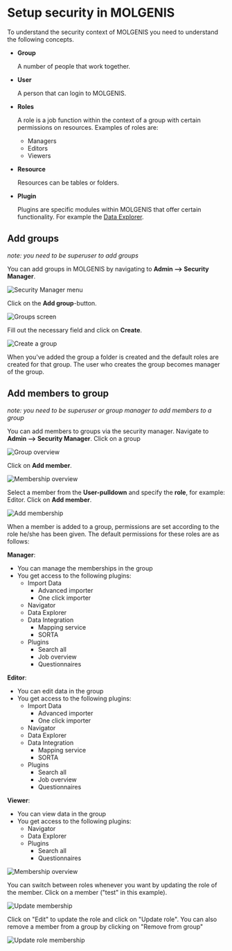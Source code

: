 # Setup security in MOLGENIS
To understand the security context of MOLGENIS you need to understand the following concepts.

* **Group**
  
  A number of people that work together.

* **User**
  
  A person that can login to MOLGENIS.

* **Roles**
  
  A role is a job function within the context of a group with certain permissions on resources. Examples of roles are:
  * Managers
  * Editors
  * Viewers
 
* **Resource**
  
  Resources can be tables or folders.

* **Plugin**
  
  Plugins are specific modules within MOLGENIS that offer certain functionality. For example the [Data Explorer](../finding-data/guide-explore.md).
      
## Add groups
*note: you need to be superuser to add groups*

You can add groups in MOLGENIS by navigating to **Admin --> Security Manager**. 

![Security Manager menu](../../images/security/main_menu_security.png?raw=true, "Security Manager menu")

Click on the **Add group**-button. 

![Groups screen](../../images/security/group_overview_no_groups.png?raw=true, "Groups")

Fill out the necessary field and click on **Create**.

![Create a group](../../images/security/group_creation.png?raw=true, "Create a group")

When you've added the group a folder is created and the default roles are created for that group. The user who creates the group becomes manager of the group.

## Add members to group
*note: you need to be superuser or group manager to add members to a group*

You can add members to groups via the security manager. Navigate to **Admin --> Security Manager**. Click on a group

![Group overview](../../images/security/group_overview.png?raw=true, "Group overview")

Click on **Add member**.

![Membership overview](../../images/security/membership_overview_only_admin.png?raw=true, "Membership overview")

Select a member from the **User-pulldown** and specify the **role**, for example: Editor. Click on **Add member**.

![Add membership](../../images/security/add_membership.png?raw=true, "Add membership")

When a member is added to a group, permissions are set according to the role he/she has been given.
The default permissions for these roles are as follows:

**Manager**:
* You can manage the memberships in the group
* You get access to the following plugins:
  * Import Data
    * Advanced importer
    * One click importer
  * Navigator
  * Data Explorer
  * Data Integration
    * Mapping service
    * SORTA
  * Plugins
    * Search all
    * Job overview
    * Questionnaires
    
**Editor**:
* You can edit data in the group
* You get access to the following plugins:
  * Import Data
    * Advanced importer
    * One click importer
  * Navigator
  * Data Explorer
  * Data Integration
    * Mapping service
    * SORTA
  * Plugins
    * Search all
    * Job overview
    * Questionnaires
    
**Viewer**:
* You can view data in the group
* You get access to the following plugins:
  * Navigator
  * Data Explorer
  * Plugins
    * Search all
    * Questionnaires

![Membership overview](../../images/security/membership_overview.png?raw=true, "Membershio overview")

You can switch between roles whenever you want by updating the role of the member. Click on a member ("test" in this example).

![Update membership](../../images/security/update_membership.png?raw=true, "Update membershio")

Click on "Edit" to update the role and click on "Update role".
You can also remove a member from a group by clicking on "Remove from group"

![Update role membership](../../images/security/update_membershiprole.png?raw=true, "Update rolemembershio")